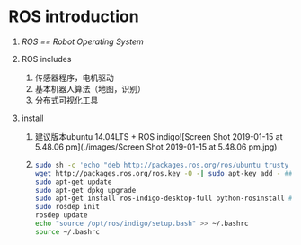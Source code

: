 # ROS introduction

1. *ROS ==  Robot Operating System*

2. ROS includes 

   1. 传感器程序，电机驱动
   2. 基本机器人算法（地图，识别）
   3. 分布式可视化工具

3. install

   1. 建议版本ubuntu 14.04LTS + ROS indigo![Screen Shot 2019-01-15 at 5.48.06 pm](./images/Screen Shot 2019-01-15 at 5.48.06 pm.jpg)

   2. ```bash
      sudo sh -c 'echo "deb http://packages.ros.org/ros/ubuntu trusty main" > /etc/apt/sources.list.d/ros-latest.list'
      wget http://packages.ros.org/ros.key -O -| sudo apt-key add - ##输出名字为 - ， 并添加 - 为apt-key
      sudo apt-get update
      sudo apt-get dpkg upgrade
      sudo apt-get install ros-indigo-desktop-full python-rosinstall ##安装全套系统工具
      sudo rosdep init
      rosdep update 
      echo "source /opt/ros/indigo/setup.bash" >> ~/.bashrc
      source ~/.bashrc
      ```


